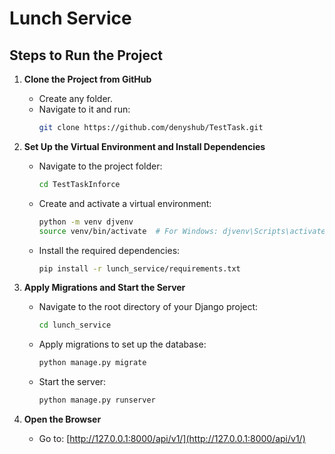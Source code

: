 # Lunch Service


## Steps to Run the Project

1. **Clone the Project from GitHub**
   - Create any folder.
   - Navigate to it and run:
     ```bash
     git clone https://github.com/denyshub/TestTask.git
     ```

2. **Set Up the Virtual Environment and Install Dependencies**
   - Navigate to the project folder:
     ```bash
     cd TestTaskInforce
     ```
   - Create and activate a virtual environment:
     ```bash
     python -m venv djvenv
     source venv/bin/activate  # For Windows: djvenv\Scripts\activate
     ```
   - Install the required dependencies:
     ```bash
     pip install -r lunch_service/requirements.txt
     ```

3. **Apply Migrations and Start the Server**
   - Navigate to the root directory of your Django project:
     ```bash
     cd lunch_service
     ```
   - Apply migrations to set up the database:
     ```bash
     python manage.py migrate
     ```
   - Start the server:
     ```bash
     python manage.py runserver
     ```

4. **Open the Browser**
   - Go to: [http://127.0.0.1:8000/api/v1/](http://127.0.0.1:8000/api/v1/)